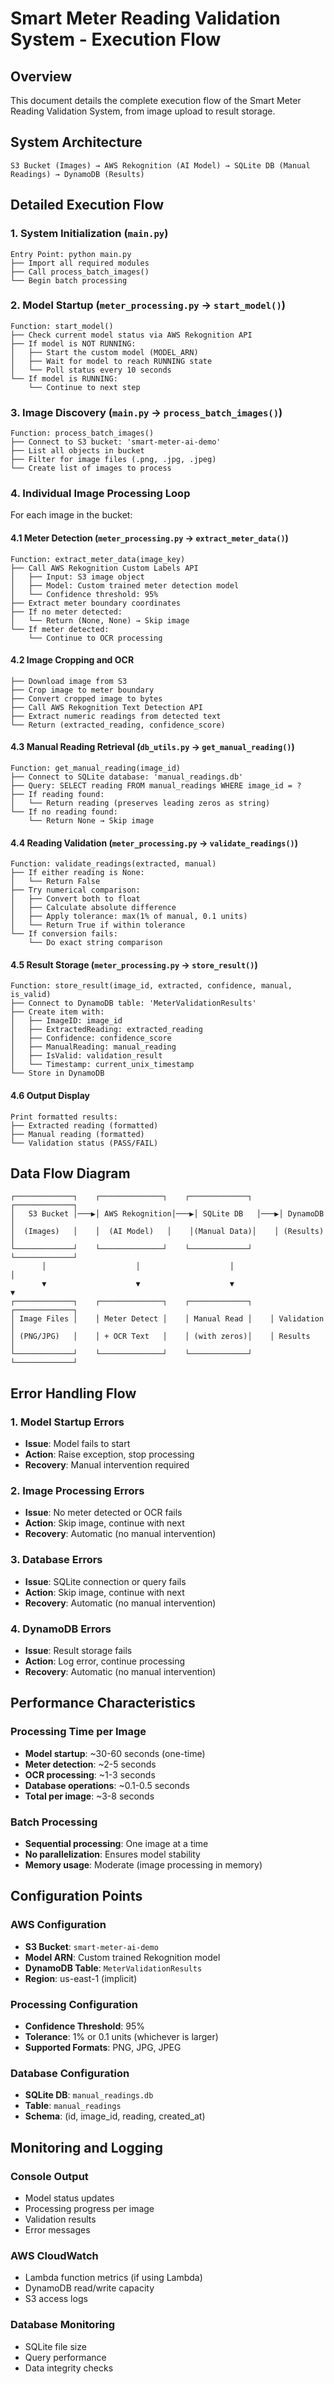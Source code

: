 # Smart Meter Reading Validation System - Execution Flow

## Overview
This document details the complete execution flow of the Smart Meter Reading Validation System, from image upload to result storage.

## System Architecture
```
S3 Bucket (Images) → AWS Rekognition (AI Model) → SQLite DB (Manual Readings) → DynamoDB (Results)
```

## Detailed Execution Flow

### 1. **System Initialization** (`main.py`)
```
Entry Point: python main.py
├── Import all required modules
├── Call process_batch_images()
└── Begin batch processing
```

### 2. **Model Startup** (`meter_processing.py` → `start_model()`)
```
Function: start_model()
├── Check current model status via AWS Rekognition API
├── If model is NOT RUNNING:
│   ├── Start the custom model (MODEL_ARN)
│   ├── Wait for model to reach RUNNING state
│   └── Poll status every 10 seconds
└── If model is RUNNING:
    └── Continue to next step
```

### 3. **Image Discovery** (`main.py` → `process_batch_images()`)
```
Function: process_batch_images()
├── Connect to S3 bucket: 'smart-meter-ai-demo'
├── List all objects in bucket
├── Filter for image files (.png, .jpg, .jpeg)
└── Create list of images to process
```

### 4. **Individual Image Processing Loop**
For each image in the bucket:

#### 4.1 **Meter Detection** (`meter_processing.py` → `extract_meter_data()`)
```
Function: extract_meter_data(image_key)
├── Call AWS Rekognition Custom Labels API
│   ├── Input: S3 image object
│   ├── Model: Custom trained meter detection model
│   └── Confidence threshold: 95%
├── Extract meter boundary coordinates
├── If no meter detected:
│   └── Return (None, None) → Skip image
└── If meter detected:
    └── Continue to OCR processing
```

#### 4.2 **Image Cropping and OCR**
```
├── Download image from S3
├── Crop image to meter boundary
├── Convert cropped image to bytes
├── Call AWS Rekognition Text Detection API
├── Extract numeric readings from detected text
└── Return (extracted_reading, confidence_score)
```

#### 4.3 **Manual Reading Retrieval** (`db_utils.py` → `get_manual_reading()`)
```
Function: get_manual_reading(image_id)
├── Connect to SQLite database: 'manual_readings.db'
├── Query: SELECT reading FROM manual_readings WHERE image_id = ?
├── If reading found:
│   └── Return reading (preserves leading zeros as string)
└── If no reading found:
    └── Return None → Skip image
```

#### 4.4 **Reading Validation** (`meter_processing.py` → `validate_readings()`)
```
Function: validate_readings(extracted, manual)
├── If either reading is None:
│   └── Return False
├── Try numerical comparison:
│   ├── Convert both to float
│   ├── Calculate absolute difference
│   ├── Apply tolerance: max(1% of manual, 0.1 units)
│   └── Return True if within tolerance
└── If conversion fails:
    └── Do exact string comparison
```

#### 4.5 **Result Storage** (`meter_processing.py` → `store_result()`)
```
Function: store_result(image_id, extracted, confidence, manual, is_valid)
├── Connect to DynamoDB table: 'MeterValidationResults'
├── Create item with:
│   ├── ImageID: image_id
│   ├── ExtractedReading: extracted_reading
│   ├── Confidence: confidence_score
│   ├── ManualReading: manual_reading
│   ├── IsValid: validation_result
│   └── Timestamp: current_unix_timestamp
└── Store in DynamoDB
```

#### 4.6 **Output Display**
```
Print formatted results:
├── Extracted reading (formatted)
├── Manual reading (formatted)
└── Validation status (PASS/FAIL)
```

## Data Flow Diagram

```
┌─────────────┐    ┌──────────────┐    ┌─────────────┐    ┌─────────────┐
│   S3 Bucket │───▶│ AWS Rekognition│───▶│ SQLite DB   │───▶│ DynamoDB    │
│  (Images)   │    │  (AI Model)   │    │(Manual Data)│    │ (Results)   │
└─────────────┘    └──────────────┘    └─────────────┘    └─────────────┘
       │                    │                    │                    │
       ▼                    ▼                    ▼                    ▼
┌─────────────┐    ┌──────────────┐    ┌─────────────┐    ┌─────────────┐
│ Image Files │    │ Meter Detect │    │ Manual Read │    │ Validation  │
│ (PNG/JPG)   │    │ + OCR Text   │    │ (with zeros)│    │ Results     │
└─────────────┘    └──────────────┘    └─────────────┘    └─────────────┘
```

## Error Handling Flow

### 1. **Model Startup Errors**
- **Issue**: Model fails to start
- **Action**: Raise exception, stop processing
- **Recovery**: Manual intervention required

### 2. **Image Processing Errors**
- **Issue**: No meter detected or OCR fails
- **Action**: Skip image, continue with next
- **Recovery**: Automatic (no manual intervention)

### 3. **Database Errors**
- **Issue**: SQLite connection or query fails
- **Action**: Skip image, continue with next
- **Recovery**: Automatic (no manual intervention)

### 4. **DynamoDB Errors**
- **Issue**: Result storage fails
- **Action**: Log error, continue processing
- **Recovery**: Automatic (no manual intervention)

## Performance Characteristics

### **Processing Time per Image**
- **Model startup**: ~30-60 seconds (one-time)
- **Meter detection**: ~2-5 seconds
- **OCR processing**: ~1-3 seconds
- **Database operations**: ~0.1-0.5 seconds
- **Total per image**: ~3-8 seconds

### **Batch Processing**
- **Sequential processing**: One image at a time
- **No parallelization**: Ensures model stability
- **Memory usage**: Moderate (image processing in memory)

## Configuration Points

### **AWS Configuration**
- **S3 Bucket**: `smart-meter-ai-demo`
- **Model ARN**: Custom trained Rekognition model
- **DynamoDB Table**: `MeterValidationResults`
- **Region**: us-east-1 (implicit)

### **Processing Configuration**
- **Confidence Threshold**: 95%
- **Tolerance**: 1% or 0.1 units (whichever is larger)
- **Supported Formats**: PNG, JPG, JPEG

### **Database Configuration**
- **SQLite DB**: `manual_readings.db`
- **Table**: `manual_readings`
- **Schema**: (id, image_id, reading, created_at)

## Monitoring and Logging

### **Console Output**
- Model status updates
- Processing progress per image
- Validation results
- Error messages

### **AWS CloudWatch**
- Lambda function metrics (if using Lambda)
- DynamoDB read/write capacity
- S3 access logs

### **Database Monitoring**
- SQLite file size
- Query performance
- Data integrity checks 